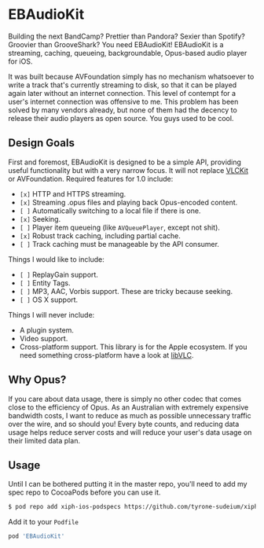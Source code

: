 EBAudioKit
==========

Building the next BandCamp? Prettier than Pandora? Sexier than Spotify? 
Groovier than GrooveShark? You need EBAudioKit! EBAudioKit is a streaming, 
caching, queueing, backgroundable, Opus-based audio player for iOS.

It was built because AVFoundation simply has no mechanism whatsoever to write a
track that's currently streaming to disk, so that it can be played again later
without an internet connection. This level of contempt for a user's internet
connection was offensive to me. This problem has been solved by many vendors
already, but none of them had the decency to release their audio players as
open source. You guys used to be cool.

Design Goals
------------

First and foremost, EBAudioKit is designed to be a simple API, providing
useful functionality but with a very narrow focus. It will not replace 
[VLCKit](https://wiki.videolan.org/VLCKit/)
or AVFoundation. Required features for 1.0 include:

- `[x]` HTTP and HTTPS streaming.
- `[x]` Streaming .opus files and playing back Opus-encoded content.
- `[ ]` Automatically switching to a local file if there is one.
- `[x]` Seeking.
- `[ ]` Player item queueing (like `AVQueuePlayer`, except not shit).
- `[x]` Robust track caching, including partial cache.
- `[ ]` Track caching must be manageable by the API consumer.

Things I would like to include:

- `[ ]` ReplayGain support.
- `[ ]` Entity Tags.
- `[ ]` MP3, AAC, Vorbis support. These are tricky because seeking.
- `[ ]` OS X support.

Things I will never include:

- A plugin system.
- Video support.
- Cross-platform support. This library is for the Apple ecosystem. If you need
  something cross-platform have a look at 
  [libVLC](https://wiki.videolan.org/LibVLC/).

Why Opus?
---------

If you care about data usage, there is simply no other codec that comes close
to the efficiency of Opus. As an Australian with extremely expensive bandwidth
costs, I want to reduce as much as possible unnecessary traffic over the wire,
and so should you! Every byte counts, and reducing data usage helps reduce
server costs and will reduce your user's data usage on their limited data plan.

Usage
-----

Until I can be bothered putting it in the master repo, you'll need to add my
spec repo to CocoaPods before you can use it.

```bash
$ pod repo add xiph-ios-podspecs https://github.com/tyrone-sudeium/xiph-ios-podspecs.git
```

Add it to your `Podfile`
```ruby
pod 'EBAudioKit'
```
